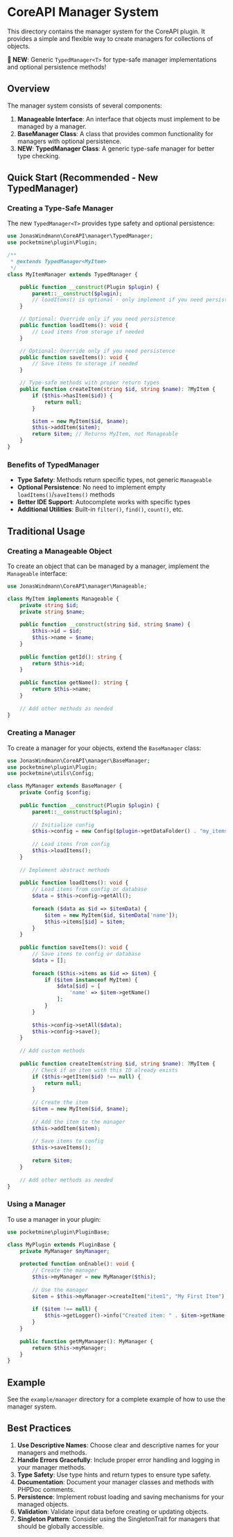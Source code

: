 # CoreAPI Manager System

This directory contains the manager system for the CoreAPI plugin. It provides a simple and flexible way to create managers for collections of objects.

**🎉 NEW**: Generic `TypedManager<T>` for type-safe manager implementations and optional persistence methods!

## Overview

The manager system consists of several components:

1. **Manageable Interface**: An interface that objects must implement to be managed by a manager.
2. **BaseManager Class**: A class that provides common functionality for managers with optional persistence.
3. **NEW**: **TypedManager<T> Class**: A generic type-safe manager for better type checking.

## Quick Start (Recommended - New TypedManager)

### Creating a Type-Safe Manager

The new `TypedManager<T>` provides type safety and optional persistence:

```php
use JonasWindmann\CoreAPI\manager\TypedManager;
use pocketmine\plugin\Plugin;

/**
 * @extends TypedManager<MyItem>
 */
class MyItemManager extends TypedManager {

    public function __construct(Plugin $plugin) {
        parent::__construct($plugin);
        // loadItems() is optional - only implement if you need persistence
    }

    // Optional: Override only if you need persistence
    public function loadItems(): void {
        // Load items from storage if needed
    }

    // Optional: Override only if you need persistence
    public function saveItems(): void {
        // Save items to storage if needed
    }

    // Type-safe methods with proper return types
    public function createItem(string $id, string $name): ?MyItem {
        if ($this->hasItem($id)) {
            return null;
        }

        $item = new MyItem($id, $name);
        $this->addItem($item);
        return $item; // Returns MyItem, not Manageable
    }
}
```

### Benefits of TypedManager

- **Type Safety**: Methods return specific types, not generic `Manageable`
- **Optional Persistence**: No need to implement empty `loadItems()`/`saveItems()` methods
- **Better IDE Support**: Autocomplete works with specific types
- **Additional Utilities**: Built-in `filter()`, `find()`, `count()`, etc.

## Traditional Usage

### Creating a Manageable Object

To create an object that can be managed by a manager, implement the `Manageable` interface:

```php
use JonasWindmann\CoreAPI\manager\Manageable;

class MyItem implements Manageable {
    private string $id;
    private string $name;
    
    public function __construct(string $id, string $name) {
        $this->id = $id;
        $this->name = $name;
    }
    
    public function getId(): string {
        return $this->id;
    }
    
    public function getName(): string {
        return $this->name;
    }
    
    // Add other methods as needed
}
```

### Creating a Manager

To create a manager for your objects, extend the `BaseManager` class:

```php
use JonasWindmann\CoreAPI\manager\BaseManager;
use pocketmine\plugin\Plugin;
use pocketmine\utils\Config;

class MyManager extends BaseManager {
    private Config $config;
    
    public function __construct(Plugin $plugin) {
        parent::__construct($plugin);
        
        // Initialize config
        $this->config = new Config($plugin->getDataFolder() . "my_items.yml", Config::YAML);
        
        // Load items from config
        $this->loadItems();
    }
    
    // Implement abstract methods
    
    public function loadItems(): void {
        // Load items from config or database
        $data = $this->config->getAll();
        
        foreach ($data as $id => $itemData) {
            $item = new MyItem($id, $itemData['name']);
            $this->items[$id] = $item;
        }
    }
    
    public function saveItems(): void {
        // Save items to config or database
        $data = [];
        
        foreach ($this->items as $id => $item) {
            if ($item instanceof MyItem) {
                $data[$id] = [
                    'name' => $item->getName()
                ];
            }
        }
        
        $this->config->setAll($data);
        $this->config->save();
    }
    
    // Add custom methods
    
    public function createItem(string $id, string $name): ?MyItem {
        // Check if an item with this ID already exists
        if ($this->getItem($id) !== null) {
            return null;
        }
        
        // Create the item
        $item = new MyItem($id, $name);
        
        // Add the item to the manager
        $this->addItem($item);
        
        // Save items to config
        $this->saveItems();
        
        return $item;
    }
    
    // Add other methods as needed
}
```

### Using a Manager

To use a manager in your plugin:

```php
use pocketmine\plugin\PluginBase;

class MyPlugin extends PluginBase {
    private MyManager $myManager;
    
    protected function onEnable(): void {
        // Create the manager
        $this->myManager = new MyManager($this);
        
        // Use the manager
        $item = $this->myManager->createItem("item1", "My First Item");
        
        if ($item !== null) {
            $this->getLogger()->info("Created item: " . $item->getName());
        }
    }
    
    public function getMyManager(): MyManager {
        return $this->myManager;
    }
}
```

## Example

See the `example/manager` directory for a complete example of how to use the manager system.

## Best Practices

1. **Use Descriptive Names**: Choose clear and descriptive names for your managers and methods.
2. **Handle Errors Gracefully**: Include proper error handling and logging in your manager methods.
3. **Type Safety**: Use type hints and return types to ensure type safety.
4. **Documentation**: Document your manager classes and methods with PHPDoc comments.
5. **Persistence**: Implement robust loading and saving mechanisms for your managed objects.
6. **Validation**: Validate input data before creating or updating objects.
7. **Singleton Pattern**: Consider using the SingletonTrait for managers that should be globally accessible.
